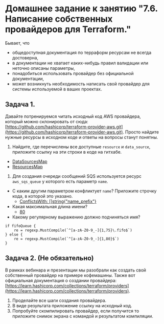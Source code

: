 # Домашнее задание к занятию "7.6. Написание собственных провайдеров для Terraform."

Бывает, что 
* общедоступная документация по терраформ ресурсам не всегда достоверна,
* в документации не хватает каких-нибудь правил валидации или неточно описаны параметры,
* понадобиться использовать провайдер без официальной документации,
* может возникнуть необходимость написать свой провайдер для системы используемой в ваших проектах.   

## Задача 1. 
Давайте потренируемся читать исходный код AWS провайдера, который можно склонировать от сюда: 
[https://github.com/hashicorp/terraform-provider-aws.git](https://github.com/hashicorp/terraform-provider-aws.git).
Просто найдите нужные ресурсы в исходном коде и ответы на вопросы станут понятны.  


1. Найдите, где перечислены все доступные `resource` и `data_source`, приложите ссылку на эти строки в коде на 
гитхабе.
 * [DataSourcesMap](https://github.com/hashicorp/terraform-provider-aws/blob/main/internal/provider/provider.go#L426)
 * [ResourcesMap](https://github.com/hashicorp/terraform-provider-aws/blob/main/internal/provider/provider.go#L918)

1. Для создания очереди сообщений SQS используется ресурс `aws_sqs_queue` у которого есть параметр `name`. 
 - С каким другим параметром конфликтует `name`? Приложите строчку кода, в которой это указано.
   * [ConflictsWith: []string{"name_prefix"}](https://github.com/hashicorp/terraform-provider-aws/blob/main/internal/service/sqs/queue.go#L87)
 - Какая максимальная длина имени?
   * [80](https://github.com/hashicorp/terraform-provider-aws/blob/main/internal/service/sqs/queue.go#L427)
 - Какому регулярному выражению должно подчиняться имя?
```
if fifoQueue {
	re = regexp.MustCompile(`^[a-zA-Z0-9_-]{1,75}\.fifo$`)
} else {
	re = regexp.MustCompile(`^[a-zA-Z0-9_-]{1,80}$`)
}
```
    
## Задача 2. (Не обязательно) 
В рамках вебинара и презентации мы разобрали как создать свой собственный провайдер на примере кофемашины. 
Также вот официальная документация о создании провайдера: 
[https://learn.hashicorp.com/collections/terraform/providers](https://learn.hashicorp.com/collections/terraform/providers).

1. Проделайте все шаги создания провайдера.
2. В виде результата приложение ссылку на исходный код.
3. Попробуйте скомпилировать провайдер, если получится то приложите снимок экрана с командой и результатом компиляции.